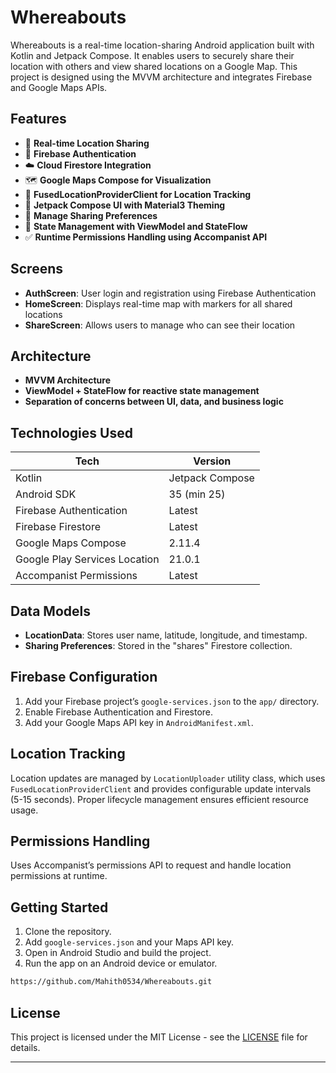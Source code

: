 # Whereabouts

Whereabouts is a real-time location-sharing Android application built with Kotlin and Jetpack Compose. It enables users to securely share their location with others and view shared locations on a Google Map. This project is designed using the MVVM architecture and integrates Firebase and Google Maps APIs.

## Features

- 📍 **Real-time Location Sharing**
- 🔐 **Firebase Authentication**
- ☁️ **Cloud Firestore Integration**
- 🗺️ **Google Maps Compose for Visualization**
- 📡 **FusedLocationProviderClient for Location Tracking**
- 🎨 **Jetpack Compose UI with Material3 Theming**
- 🧭 **Manage Sharing Preferences**
- 🔄 **State Management with ViewModel and StateFlow**
- ✅ **Runtime Permissions Handling using Accompanist API**

## Screens

- **AuthScreen**: User login and registration using Firebase Authentication
- **HomeScreen**: Displays real-time map with markers for all shared locations
- **ShareScreen**: Allows users to manage who can see their location

## Architecture

- **MVVM Architecture**
- **ViewModel + StateFlow for reactive state management**
- **Separation of concerns between UI, data, and business logic**

## Technologies Used

| Tech                          | Version     |
|------------------------------|-------------|
| Kotlin                       | Jetpack Compose |
| Android SDK                  | 35 (min 25) |
| Firebase Authentication      | Latest      |
| Firebase Firestore           | Latest      |
| Google Maps Compose          | 2.11.4      |
| Google Play Services Location| 21.0.1      |
| Accompanist Permissions      | Latest      |

## Data Models

- **LocationData**: Stores user name, latitude, longitude, and timestamp.
- **Sharing Preferences**: Stored in the "shares" Firestore collection.

## Firebase Configuration

1. Add your Firebase project’s `google-services.json` to the `app/` directory.
2. Enable Firebase Authentication and Firestore.
3. Add your Google Maps API key in `AndroidManifest.xml`.

## Location Tracking

Location updates are managed by `LocationUploader` utility class, which uses `FusedLocationProviderClient` and provides configurable update intervals (5-15 seconds). Proper lifecycle management ensures efficient resource usage.

## Permissions Handling

Uses Accompanist’s permissions API to request and handle location permissions at runtime.

## Getting Started

1. Clone the repository.
2. Add `google-services.json` and your Maps API key.
3. Open in Android Studio and build the project.
4. Run the app on an Android device or emulator.

```bash
https://github.com/Mahith0534/Whereabouts.git
```

## License

This project is licensed under the MIT License - see the [LICENSE](LICENSE) file for details.

---
